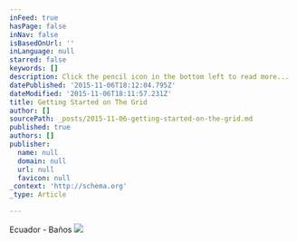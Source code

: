 ```yaml
---
inFeed: true
hasPage: false
inNav: false
isBasedOnUrl: ''
inLanguage: null
starred: false
keywords: []
description: Click the pencil icon in the bottom left to read more...
datePublished: '2015-11-06T18:12:04.795Z'
dateModified: '2015-11-06T18:11:57.231Z'
title: Getting Started on The Grid
author: []
sourcePath: _posts/2015-11-06-getting-started-on-the-grid.md
published: true
authors: []
publisher:
  name: null
  domain: null
  url: null
  favicon: null
_context: 'http://schema.org'
_type: Article

---
```

Ecuador - Baños
![](https://the-grid-user-content.s3-us-west-2.amazonaws.com/872a8edb-1ffa-4332-b323-a6b7a95b7f7b.jpg)